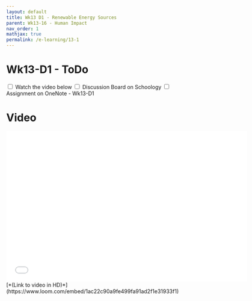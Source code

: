 ```yaml
---
layout: default
title: Wk13 D1 - Renewable Energy Sources
parent: Wk13-16 - Human Impact
nav_order: 1
mathjax: true
permalink: /e-learning/13-1
---
```

# Wk13-D1 - ToDo
<label class="tasks-list-item">
  <input type="checkbox" class="tasks-list-cb">
  <span class="tasks-list-mark"></span>
  <span class="tasks-list-desc">
    Watch the video below
  </span>
</label>
<label class="tasks-list-item">
  <input type="checkbox" class="tasks-list-cb">
  <span class="tasks-list-mark"></span>
  <span class="tasks-list-desc">
    Discussion Board on Schoology
  </span>
</label>
<label class="tasks-list-item">
  <input type="checkbox" class="tasks-list-cb">
  <span class="tasks-list-mark"></span>
  <span class="tasks-list-desc">
    Assignment on OneNote - Wk13-D1
  </span>
</label>

# Video
<iframe width="640" height="400" src="/e-learning/human-impact/Wk13_D1.mp4" frameborder="0" webkitallowfullscreen mozallowfullscreen allowfullscreen></iframe>
[*(Link to video in HD)*](https://www.loom.com/embed/1ac22c90a9fe499fa91ad2f1e31933f1)